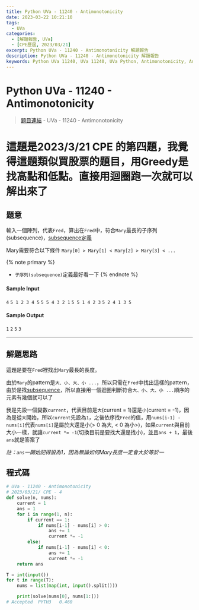 ```yaml
---
title: Python UVa - 11240 - Antimonotonicity
date: 2023-03-22 10:21:10
tags:
  - UVa
categories:
  - [解題報告, UVa]
  - [CPE歷屆, 2023/03/21]
excerpt: Python UVa - 11240 - Antimonotonicity 解題報告
description: Python UVa - 11240 - Antimonotonicity 解題報告
keywords: Python UVa 11240, UVa 11240, UVa Python, Antimonotonicity, Antimonotonicity Python, UVa - 11240 - Antimonotonicity, Python UVa - 11240 - Antimonotonicity
---
```

# Python UVa - 11240 - Antimonotonicity

>[題目連結](https://onlinejudge.org/index.php?option=onlinejudge&Itemid=8&page=show_problem&category=0&problem=2181&mosmsg=Submission+received+with+ID+28325133) - UVa - 11240 - Antimonotonicity 

# 這題是2023/3/21 CPE 的第四題，我覺得這題類似買股票的題目，用Greedy是找高點和低點。直接用迴圈跑一次就可以解出來了

## 題意
輸入一個陣列，代表`Fred`，算出在`Fred`中，符合`Mary`最長的子序列(subsequence)，[subsequence定義](https://web.ntnu.edu.tw/~algo/Subsequence.html)

Mary需要符合以下條件
`Mary[0] > Mary[1] < Mary[2] > Mary[3] < ...`

{% note primary %}
- `子序列(subsequence)`定義最好看一下
{% endnote %}

#### Sample Input 
`4`
`5 1 2 3 4 5`
`5 5 4 3 2 1`
`5 5 1 4 2 3`
`5 2 4 1 3 5`

#### Sample Output 
`1`
`2`
`5`
`3`

---
## 解題思路
這題是要在`Fred`裡找出`Mary`最長的長度。

由於`Mary`的pattern是`大、小、大、小 ...`，所以只需在`Fred`中找出這樣的pattern，由於是找[subsequence](https://web.ntnu.edu.tw/~algo/Subsequence.html)，所以直接用一個迴圈判斷符合`大、小、大、小 ...`順序的元素有幾個就可以了

我是先設一個變數`current`，代表目前是`大`(current = 1)還是`小`(current = -1)，因為是從`大`開始，所以`current`先設為`1`，之後依序找`Fred`的值，用`nums[i-1] - nums[i]`代表`nums[i]`是屬於大還是小(> 0 為大, < 0 為小>)，如果`current`與目前大小一樣，就讓`current *= -1`(切換目前是要找大還是找小)，並且`ans + 1`，最後`ans`就是答案了

*註：`ans`一開始記得設為1，因為無論如何Mary長度一定會大於等於一*

## 程式碼
```python
# UVa - 11240 - Antimonotonicity
# 2023/03/21/ CPE - 4
def solve(n, nums):
    current = 1 
    ans = 1
    for i in range(1, n):
        if current == 1:
            if nums[i-1] - nums[i] > 0: 
                ans += 1
                current *= -1
        else:
            if nums[i-1] - nums[i] < 0: 
                ans += 1
                current *= -1
    return ans

T = int(input())
for t in range(T):
    nums = list(map(int, input().split()))

    print(solve(nums[0], nums[1:]))
# Accepted	PYTH3	0.460
```